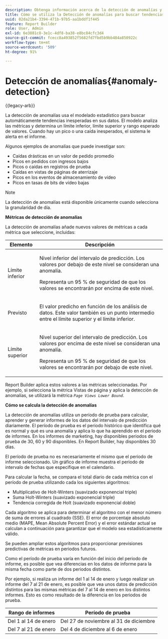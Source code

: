```yaml
---
description: Obtenga información acerca de la detección de anomalías y cómo se calcula.
title: Cómo se utiliza la Detección de anomalías para buscar tendencias automáticamente
uuid: 02da21b4-3394-471b-97b5-aa1bddf1f445
feature: Report Builder
role: User, Admin
exl-id: 6e3881c8-3e1c-4df8-ba38-e8bc84cfc3d4
source-git-commit: fcecc8a493852f5682fd7fbd5b9bb484a850922c
workflow-type: tm+mt
source-wordcount: '509'
ht-degree: 91%

---
```


# Detección de anomalías{#anomaly-detection}

{{legacy-arb}}

La detección de anomalías usa el modelado estadístico para buscar automáticamente tendencias inesperadas en sus datos. El modelo analiza las métricas y determina un límite inferior, límite superior y rango esperado de valores. Cuando hay un pico o una caída inesperados, el sistema le alerta en el informe.

Algunos ejemplos de anomalías que puede investigar son:

* Caídas drásticas en un valor de pedido promedio
* Picos en pedidos con ingresos bajos
* Picos o caídas en registros de prueba
* Caídas en vistas de páginas de aterrizaje
* Picos en los eventos de almacenamiento de vídeo
* Picos en tasas de bits de vídeo bajas

>[!NOTE]
>
>La detección de anomalías está disponible únicamente cuando selecciona la granularidad de día.

<p class="head"> <b>Métricas de detección de anomalías</b> </p>

La detección de anomalías añade nuevos valores de métricas a cada métrica que seleccione, incluidas:

<table id="table_BF75FC874634498DB6632C12CBD8D533"> 
 <thead> 
  <tr> 
   <th colname="col1" class="entry"> Elemento </th> 
   <th colname="col2" class="entry"> Descripción </th> 
  </tr> 
 </thead>
 <tbody> 
  <tr> 
   <td colname="col1"> Límite inferior </td> 
   <td colname="col2"> <p>Nivel inferior del intervalo de predicción. Los valores por debajo de este nivel se consideran una anomalía. </p> <p>Representa un 95 % de seguridad de que los valores se encontrarán por encima de este nivel. </p> </td> 
  </tr> 
  <tr> 
   <td colname="col1"> Previsto </td> 
   <td colname="col2"> <p>El valor predicho en función de los análisis de datos. Este valor también es un punto intermedio entre el límite superior y el límite inferior. </p> </td> 
  </tr> 
  <tr> 
   <td colname="col1"> Límite superior </td> 
   <td colname="col2"> <p>Nivel superior del intervalo de predicción. Los valores por encima de este nivel se consideran una anomalía. </p> <p>Representa un 95 % de seguridad de que los valores se encontrarán por debajo de este nivel. </p> </td> 
  </tr> 
 </tbody> 
</table>

Report Builder aplica estos valores a las métricas seleccionadas. Por ejemplo, si selecciona la métrica Vistas de página y aplica la detección de anomalías, se utilizará la métrica *`Page Views Lower Bound`*.

**Cómo se calcula la detección de anomalías**

La detección de anomalías utiliza un período de prueba para calcular, aprender y generar informes de los datos del intervalo de predicción diariamente. El período de prueba es el periodo histórico que identifica qué es normal y qué es una anomalía y aplica lo que ha aprendido en el periodo de informes. En los informes de marketing, hay disponibles periodos de prueba de 30, 60 y 90 disponibles. En Report Builder, hay disponibles 30 días.

El período de prueba no es necesariamente el mismo que el periodo de informe seleccionado. Un gráfico de informe muestra el periodo de intervalo de fechas que especifique en el calendario.

Para calcular la fecha, se compara el total diario de cada métrica con el período de prueba utilizando cada los siguientes algoritmos:

* Multiplicativo de Holt-Winters (suavizado exponencial triple)
* Suma Holt-Winters (suavizado exponencial triple)
* Tendencia corregida de Holt (suavizado exponencial doble)

Cada algoritmo se aplica para determinar el algoritmo con el menor número de suma de errores al cuadrado (SSE). El error de porcentaje absoluto medio (MAPE, Mean Absolute Percent Error) y el error estándar actual se calculan a continuación para garantizar que el modelo sea estadísticamente válido.

Se pueden ampliar estos algoritmos para proporcionar previsiones predictivas de métricas en periodos futuros.

Como el período de prueba varía en función del inicio del periodo de informe, es posible que vea diferencias en los datos de informe para la misma fecha como parte de dos periodos distintos.

Por ejemplo, si realiza un informe del 1 al 14 de enero y luego realizar un informe del 7 al 21 de enero, es posible que vea unos datos de predicción distintos para las mismas métricas del 7 al 14 de enero en los distintos informes. Esto es como resultado de la diferencia en los periodos de prueba.

| Rango de informes | Período de prueba |
|--- |--- |
| Del 1 al 14 de enero | Del 27 de noviembre al 31 de diciembre |
| Del 7 al 21 de enero | Del 4 de diciembre al 6 de enero |
